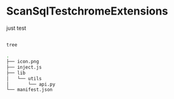 # ScanSqlTestchromeExtensions
just test

##
```bash
tree

.
├── icon.png
├── inject.js
├── lib
│   └── utils
│       └── api.py
└── manifest.json
```

